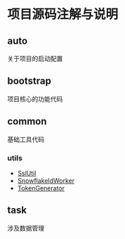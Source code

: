# 项目源码注解与说明



## auto

关于项目的启动配置

## bootstrap

项目核心的功能代码

## common

基础工具代码

### utils

- [SslUtil](common/util/SslUtil.md)
- [SnowflakeIdWorker](common/util/SnowflakeIdWorker.md)
- [TokenGenerator](common/util/TokenGenerator.md)

## task

涉及数据管理